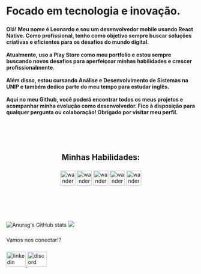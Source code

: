 <h1 align="left">Focado em tecnologia e inovação.</h1>

###

<h4 align="left">Olá! Meu nome é Leonardo e sou um desenvolvedor mobile usando React Native. Como profissional, tenho como objetivo sempre buscar soluções criativas e eficientes para os desafios do mundo digital.
<br>
<br>
Atualmente, uso a Play Store como meu portfolio e estou sempre buscando novos desafios para aperfeiçoar minhas habilidades e crescer profissionalmente.
<br>
<br>
Além disso, estou cursando Análise e Desenvolvimento de Sistemas na UNIP e também dedico parte do meu tempo para estudar inglês.
<br>
<br>
Aqui no meu Github, você poderá encontrar todos os meus projetos e acompanhar minha evolução como desenvolvedor. Fico à disposição para qualquer pergunta ou colaboração! Obrigado por visitar meu perfil.</h4>
<br>
<br>
<br>

###

<h2 align="center">Minhas Habilidades:</h2>

###

<div align="center">
 <img aling="centeer"alt="wanderson-html"heignt="30" width="40" src="https://cdn.jsdelivr.net/gh/devicons/devicon/icons/html5/html5-original.svg"/>
 <img aling="centeer"alt="wanderson-html"heignt="30" width="40" src="https://cdn.jsdelivr.net/gh/devicons/devicon/icons/css3/css3-original.svg"/>
 <img aling="centeer"alt="wanderson-html"heignt="30" width="40" src="https://cdn.jsdelivr.net/gh/devicons/devicon/icons/javascript/javascript-original.svg"/>
 <img aling="centeer"alt="wanderson-html"heignt="30" width="40" src="https://cdn.jsdelivr.net/gh/devicons/devicon/icons/react/react-original.svg"/>
 <img aling="centeer"alt="wanderson-html"heignt="30" width="40" src="https://cdn.jsdelivr.net/gh/devicons/devicon/icons/java/java-original.svg"/>
  </div>
  <br>
  <br>
  <br>
  <br>

###

![Anurag's GitHub stats](https://github-readme-stats.vercel.app/api?username=leonardoferreiramiranda&show_icons=true&theme=dark)
<img src="https://github-readme-stats.vercel.app/api/top-langs/?username=leonardoferreiramiranda&layout=compact&langs_count=16&theme=dark"/>

###

<p align="left">Vamos nos conectar!?</p>

###

<div align="left">
  <a href="https://www.linkedin.com/in/leonardo-ferreira-91a731240/" target="_blank">
    <img src="https://raw.githubusercontent.com/maurodesouza/profile-readme-generator/master/src/assets/icons/social/linkedin/default.svg" width="52" height="40" alt="linkedin logo"  />
  </a>
  <a href="https://discord.com/channels/Leonardo Ferreira#4253" target="_blank">
    <img src="https://raw.githubusercontent.com/maurodesouza/profile-readme-generator/master/src/assets/icons/social/discord/default.svg" width="52" height="40" alt="discord logo"  />
  </a>
</div>

###
